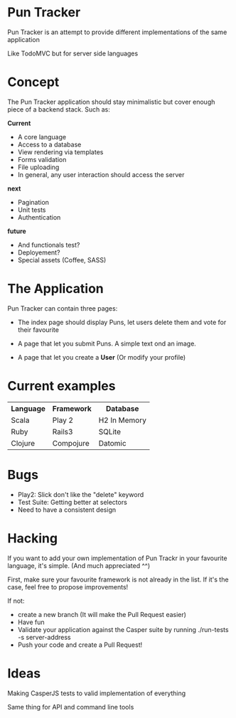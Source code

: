 Pun Tracker
==========

Pun Tracker is an attempt to provide different implementations of the same application

Like TodoMVC but for server side languages

Concept
=======

The Pun Tracker application should stay minimalistic but cover enough piece of a backend stack.
Such as:

__Current__

- A core language
- Access to a database
- View rendering via templates
- Forms validation
- File uploading
- In general, any user interaction should access the server

__next__

- Pagination
- Unit tests
- Authentication

__future__

- And functionals test?
- Deployement?
- Special assets (Coffee, SASS)

The Application
===============

Pun Tracker can contain three pages:

- The index page should display Puns, let users delete them and vote for their favourite
- A page that let you submit Puns. A simple text ond an image.

- A page that let you create a __User__ (Or modify your profile) 

Current examples
================

<table>
  <tr>
    <th>Language</th><th>Framework</th><th>Database</th>
  </tr>
  <tr>
    <td>Scala</td><td>Play 2</td><td>H2 In Memory</td>
  </tr>
  <tr>
    <td>Ruby</td><td>Rails3</td><td>SQLite</td>
  </tr>
  <tr>
    <td>Clojure</td><td>Compojure</td><td>Datomic</td>
  </tr>
</table>

Bugs
====

- Play2: Slick don't like the "delete" keyword
- Test Suite: Getting better at selectors
- Need to have a consistent design

Hacking
=======

If you want to add your own implementation of Pun Trackr in your favourite language, it's simple.
(And much appreciated ^^)

First, make sure your favourite framework is not already in the list.
If it's the case, feel free to propose improvements!

If not:
   - create a new branch (It will make the Pull Request easier)
   - Have fun
   - Validate your application against the Casper suite by running ./run-tests -s server-address
   - Push your code and create a Pull Request!

Ideas
=====

Making CasperJS tests to valid implementation of everything

Same thing for API and command line tools
